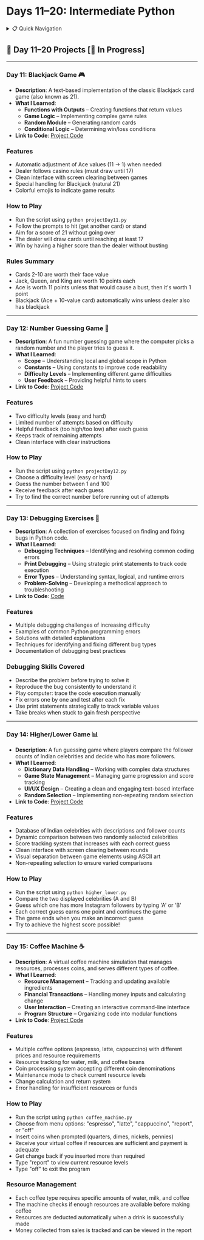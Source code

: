 <a name="day-11-20"></a>

# Days 11–20: Intermediate Python

<details>
<summary>📋 Quick Navigation</summary>

- [Day 11: Blackjack Game](#day-11)
- [Day 12: Number Guessing Game](#day-12)
- [Day 13: Debugging Exercises](#day-13)
- [Day 14: Higher/Lower Game](#day-14)
- [Day 15: Coffee Machine](#day-15)

</details>

## 📅 Day 11–20 Projects [🚧 In Progress]

---

<a id="day-11"></a>

### Day 11: **Blackjack Game** 🎮

- **Description**: A text-based implementation of the classic Blackjack card game (also known as 21).
- **What I Learned**:
  - **Functions with Outputs** – Creating functions that return values
  - **Game Logic** – Implementing complex game rules
  - **Random Module** – Generating random cards
  - **Conditional Logic** – Determining win/loss conditions
- **Link to Code**: [Project Code](./Day11/projectDay11.py)

### Features

- Automatic adjustment of Ace values (11 → 1) when needed
- Dealer follows casino rules (must draw until 17)
- Clean interface with screen clearing between games
- Special handling for Blackjack (natural 21)
- Colorful emojis to indicate game results

### How to Play

- Run the script using `python projectDay11.py`
- Follow the prompts to hit (get another card) or stand
- Aim for a score of 21 without going over
- The dealer will draw cards until reaching at least 17
- Win by having a higher score than the dealer without busting

### Rules Summary

- Cards 2-10 are worth their face value
- Jack, Queen, and King are worth 10 points each
- Ace is worth 11 points unless that would cause a bust, then it's worth 1 point
- Blackjack (Ace + 10-value card) automatically wins unless dealer also has blackjack

---

<a id="day-12"></a>

### Day 12: **Number Guessing Game** 🔢

- **Description**: A fun number guessing game where the computer picks a random number and the player tries to guess it.
- **What I Learned**:
  - **Scope** – Understanding local and global scope in Python
  - **Constants** – Using constants to improve code readability
  - **Difficulty Levels** – Implementing different game difficulties
  - **User Feedback** – Providing helpful hints to users
- **Link to Code**: [Project Code](./Day12/projectDay12.py)

### Features

- Two difficulty levels (easy and hard)
- Limited number of attempts based on difficulty
- Helpful feedback (too high/too low) after each guess
- Keeps track of remaining attempts
- Clean interface with clear instructions

### How to Play

- Run the script using `python projectDay12.py`
- Choose a difficulty level (easy or hard)
- Guess the number between 1 and 100
- Receive feedback after each guess
- Try to find the correct number before running out of attempts

---

<a id="day-13"></a>

### Day 13: **Debugging Exercises** 🐛

- **Description**: A collection of exercises focused on finding and fixing bugs in Python code.
- **What I Learned**:
  - **Debugging Techniques** – Identifying and resolving common coding errors
  - **Print Debugging** – Using strategic print statements to track code execution
  - **Error Types** – Understanding syntax, logical, and runtime errors
  - **Problem-Solving** – Developing a methodical approach to troubleshooting
- **Link to Code**: [Code](./Day13/)

### Features

- Multiple debugging challenges of increasing difficulty
- Examples of common Python programming errors
- Solutions with detailed explanations
- Techniques for identifying and fixing different bug types
- Documentation of debugging best practices

### Debugging Skills Covered

- Describe the problem before trying to solve it
- Reproduce the bug consistently to understand it
- Play computer: trace the code execution manually
- Fix errors one by one and test after each fix
- Use print statements strategically to track variable values
- Take breaks when stuck to gain fresh perspective

---

<a id="day-14"></a>

### Day 14: **Higher/Lower Game** 📊

- **Description**: A fun guessing game where players compare the follower counts of Indian celebrities and decide who has more followers.
- **What I Learned**:
  - **Dictionary Data Handling** – Working with complex data structures
  - **Game State Management** – Managing game progression and score tracking
  - **UI/UX Design** – Creating a clean and engaging text-based interface
  - **Random Selection** – Implementing non-repeating random selection
- **Link to Code**: [Project Code](./Day14/higher_lower.py)

### Features

- Database of Indian celebrities with descriptions and follower counts
- Dynamic comparison between two randomly selected celebrities
- Score tracking system that increases with each correct guess
- Clean interface with screen clearing between rounds
- Visual separation between game elements using ASCII art
- Non-repeating selection to ensure varied comparisons

### How to Play

- Run the script using `python higher_lower.py`
- Compare the two displayed celebrities (A and B)
- Guess which one has more Instagram followers by typing 'A' or 'B'
- Each correct guess earns one point and continues the game
- The game ends when you make an incorrect guess
- Try to achieve the highest score possible!

---

<a id="day-15"></a>

### Day 15: **Coffee Machine** ☕

- **Description**: A virtual coffee machine simulation that manages resources, processes coins, and serves different types of coffee.
- **What I Learned**:
  - **Resource Management** – Tracking and updating available ingredients
  - **Financial Transactions** – Handling money inputs and calculating change
  - **User Interaction** – Creating an interactive command-line interface
  - **Program Structure** – Organizing code into modular functions
- **Link to Code**: [Project Code](./Day15/coffee_machine.py)

### Features

- Multiple coffee options (espresso, latte, cappuccino) with different prices and resource requirements
- Resource tracking for water, milk, and coffee beans
- Coin processing system accepting different coin denominations
- Maintenance mode to check current resource levels
- Change calculation and return system
- Error handling for insufficient resources or funds

### How to Play

- Run the script using `python coffee_machine.py`
- Choose from menu options: "espresso", "latte", "cappuccino", "report", or "off"
- Insert coins when prompted (quarters, dimes, nickels, pennies)
- Receive your virtual coffee if resources are sufficient and payment is adequate
- Get change back if you inserted more than required
- Type "report" to view current resource levels
- Type "off" to exit the program

### Resource Management

- Each coffee type requires specific amounts of water, milk, and coffee
- The machine checks if enough resources are available before making coffee
- Resources are deducted automatically when a drink is successfully made
- Money collected from sales is tracked and can be viewed in the report
